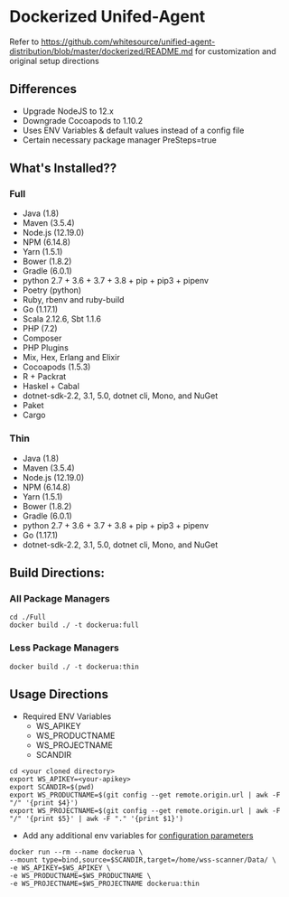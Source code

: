 # Dockerized Unifed-Agent

Refer to https://github.com/whitesource/unified-agent-distribution/blob/master/dockerized/README.md for customization and original setup directions

## Differences 

* Upgrade NodeJS to 12.x
* Downgrade Cocoapods to 1.10.2
* Uses ENV Variables & default values instead of a config file
* Certain necessary package manager PreSteps=true

## What's Installed??
### Full
* Java (1.8)
* Maven (3.5.4)
* Node.js (12.19.0)
* NPM (6.14.8)
* Yarn (1.5.1)
* Bower (1.8.2)
* Gradle (6.0.1)
* python 2.7 + 3.6 + 3.7 + 3.8 + pip + pip3 + pipenv
* Poetry (python)
* Ruby, rbenv and ruby-build
* Go (1.17.1)
* Scala 2.12.6, Sbt 1.1.6
* PHP (7.2)
* Composer
* PHP Plugins
* Mix, Hex, Erlang and Elixir
* Cocoapods (1.5.3)
* R + Packrat
* Haskel + Cabal
* dotnet-sdk-2.2, 3.1, 5.0, dotnet cli, Mono, and NuGet
* Paket
* Cargo

### Thin
* Java (1.8)
* Maven (3.5.4)
* Node.js (12.19.0)
* NPM (6.14.8)
* Yarn (1.5.1)
* Bower (1.8.2)
* Gradle (6.0.1)
* python 2.7 + 3.6 + 3.7 + 3.8 + pip + pip3 + pipenv
* Go (1.17.1)
* dotnet-sdk-2.2, 3.1, 5.0, dotnet cli, Mono, and NuGet

## Build Directions: 

### All Package Managers
```
cd ./Full
docker build ./ -t dockerua:full
```

### Less Package Managers
```
docker build ./ -t dockerua:thin
```

## Usage Directions
* Required ENV Variables
    * WS_APIKEY
    * WS_PRODUCTNAME
    * WS_PROJECTNAME
    * SCANDIR
```
cd <your cloned directory>
export WS_APIKEY=<your-apikey>
export SCANDIR=$(pwd)
export WS_PRODUCTNAME=$(git config --get remote.origin.url | awk -F "/" '{print $4}')
export WS_PROJECTNAME=$(git config --get remote.origin.url | awk -F "/" '{print $5}' | awk -F "." '{print $1}')
```
* Add any additional env variables for [configuration parameters](https://whitesource.atlassian.net/wiki/spaces/WD/pages/1544880156/Unified+Agent+Configuration+Parameters)

```
docker run --rm --name dockerua \
--mount type=bind,source=$SCANDIR,target=/home/wss-scanner/Data/ \
-e WS_APIKEY=$WS_APIKEY \
-e WS_PRODUCTNAME=$WS_PRODUCTNAME \
-e WS_PROJECTNAME=$WS_PROJECTNAME dockerua:thin
```
